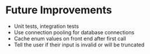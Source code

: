 # Future Improvements

- Unit tests, integration tests
- Use connection pooling for database connections
- Cache enum values on front end after first call
- Tell the user if their input is invalid or will be truncated